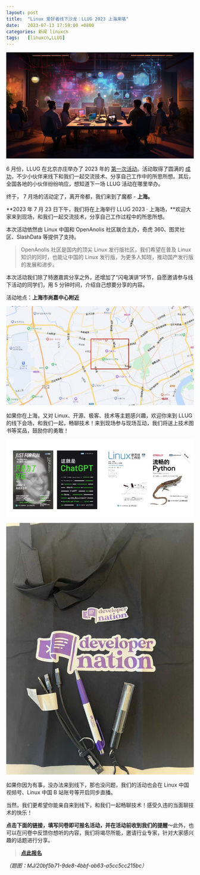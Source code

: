 ```yaml
---
layout: post
title:	"Linux 爱好者线下沙龙：LLUG 2023 上海来咯"
date:	2023-07-13 17:59:00 +0800 
categories:	新闻 linuxcn 
tags:	[linuxcn,LLUG]
---
```



![](/Asserts/Images/album/202307/13/175932ck8w40w08eehj4p9.jpg)


6 月份，LLUG 在北京亦庄举办了 2023 年的 [第一次活动](/article-15883-1.html)。活动取得了圆满的 [成功](/article-15929-1.html)，不少小伙伴来线下和我们一起交流技术、分享自己工作中的所思所想。其后，全国各地的小伙伴纷纷响应，想知道下一场 LLUG 活动在哪里举办。


终于， 7 月场的活动定了，离开帝都，我们来到了魔都 - **上海。**


**2023 年 7 月 23 日下午，我们将在上海举行 LLUG 2023 · 上海场，**欢迎大家来到现场，和我们一起交流技术，分享自己工作过程中的所思所想。


本次活动依然由 Linux 中国和 OpenAnolis 社区联合主办，奇虎 360、图灵社区、SlashData 等提供了支持。



> OpenAnolis 社区是国内的顶尖 Linux 发行版社区，我们希望在普及 Linux 知识的同时，也能让中国的 Linux 发行版，为更多人知晓，推动国产发行版的发展和进步。


本次活动我们除了特邀嘉宾分享之外，还增加了“闪电演讲”环节，自愿邀请参与线下活动的同学们，用 5 分钟时间，介绍自己想要分享的内容。


活动地点：**上海市尚嘉中心附近**


![](/Asserts/Images/album/202307/13/180026xxjdxddeaajwzxdd.jpg)


如果你在上海，又对 Linux、开源、极客、技术等主题感兴趣，欢迎你来到 LLUG 的线下会场，和我们一起，畅聊技术！来到现场参与现场互动，我们将送上技术图书等奖品，鼓励你的勇敢！


![](/Asserts/Images/album/202307/13/180033y05b2s29u0p8qxrb.jpg)


![](/Asserts/Images/album/202307/13/175945ynanw84mi1ngbxa5.jpg)


如果你因为有事，没办法来到线下，那也没问题，我们的活动也会在 Linux 中国视频号、Linux 中国 B 站账号等开启同步直播。


当然，我们更希望你能亲自来到线下，和我们一起畅聊技术！感受久违的当面聊技术的快乐！


**点击下面的链接，填写问卷即可报名活动，并在活动前收到我们的提醒**～此外，也可以在问卷中反馈你想听的内容，我们将竭尽所能，邀请行业专家，针对大家感兴趣的话题进行分享。



> 
> **[点此报名](https://jinshuju.net/f/R1YHy0)**
> 
> 
> 


*（题图：MJ/20bf5b71-9de8-4bbf-ab63-a5cc5cc215bc）*
